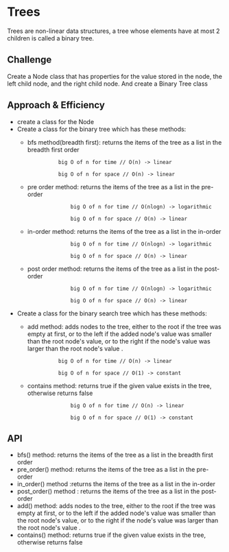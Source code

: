 # Trees

Trees are non-linear data structures, a tree whose elements have at most 2 children is called a binary tree.

## Challenge
Create a Node class that has properties for the value stored in the node, the left child node, and the right child node. And create a Binary Tree class

## Approach & Efficiency
- create a class for the Node
- Create a class for the binary tree which has these methods:
    - bfs method(breadth first): returns the items of the tree as a list in the breadth first order

                    big O of n for time // O(n) -> linear

                    big O of n for space // O(n) -> linear

    - pre order method: returns the items of the tree as a list in the pre-order

                        big O of n for time // O(nlogn) -> logarithmic

                        big O of n for space // O(n) -> linear

    - in-order method: returns the items of the tree as a list in the in-order

                        big O of n for time // O(nlogn) -> logarithmic

                        big O of n for space // O(n) -> linear
    - post order method: returns the items of the tree as a list in the post-order

                        big O of n for time // O(nlogn) -> logarithmic

                        big O of n for space // O(n) -> linear

- Create a class for the binary search tree which has these methods:
    - add method: adds nodes to the tree, either to the root if the tree was empty at first, or to the left if the added node's value was smaller than the root node's value, or to the right if the node's value was larger than the root node's value .

                    big O of n for time // O(n) -> linear

                    big O of n for space // O(1) -> constant

    - contains method: returns true if the given value exists in the tree, otherwise returns false

                        big O of n for time // O(n) -> linear

                        big O of n for space // O(1) -> constant

## API
- bfs() method: returns the items of the tree as a list in the breadth first order
- pre_order() method: returns the items of the tree as a list in the pre-order
- in_order() method :returns the items of the tree as a list in the in-order
- post_order() method : returns the items of the tree as a list in the post-order
- add() method: adds nodes to the tree, either to the root if the tree was empty at first, or to the left if the added node's value was smaller than the root node's value, or to the right if the node's value was larger than the root node's value .
- contains() method: returns true if the given value exists in the tree, otherwise returns false
